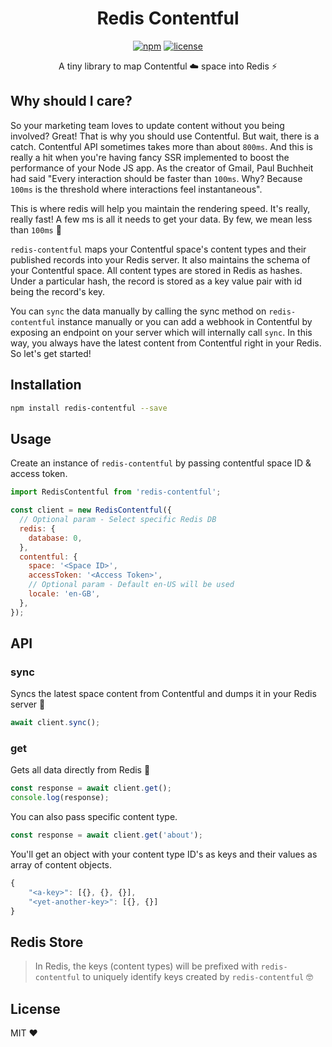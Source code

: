 <div align="center">

<h1>Redis Contentful</h1>

[![npm](https://img.shields.io/npm/v/redis-contentful.svg)](https://www.npmjs.com/package/redis-contentful) [![license](https://img.shields.io/github/license/shreyas-a/redis-contentful.svg)](https://github.com/shreyas-a/redis-contentful/blob/master/LICENSE)

A tiny library to map Contentful ☁️ space into Redis ⚡️

</div>

## Why should I care?

So your marketing team loves to update content without you being involved? Great! That is why you should use Contentful. But wait, there is a catch. Contentful API sometimes takes more than about `800ms`. And this is really a hit when you're having fancy SSR implemented to boost the performance of your Node JS app. As the creator of Gmail, Paul Buchheit had said "Every interaction should be faster than `100ms`. Why? Because `100ms` is the threshold where interactions feel instantaneous".

This is where redis will help you maintain the rendering speed. It's really, really fast! A few ms is all it needs to get your data. By few, we mean less than `100ms` 🚀

`redis-contentful` maps your Contentful space's content types and their published records into your Redis server. It also maintains the schema of your Contentful space. All content types are stored in Redis as hashes. Under a particular hash, the record is stored as a key value pair with id being the record's key.

You can `sync` the data manually by calling the sync method on `redis-contentful` instance manually or you can add a webhook in Contentful by exposing an endpoint on your server which will internally call `sync`. In this way, you always have the latest content from Contentful right in your Redis.
So let's get started!

## Installation

```sh
npm install redis-contentful --save
```

## Usage

Create an instance of `redis-contentful` by passing contentful space ID & access token.

```js
import RedisContentful from 'redis-contentful';

const client = new RedisContentful({
  // Optional param - Select specific Redis DB
  redis: {
    database: 0,
  },
  contentful: {
    space: '<Space ID>',
    accessToken: '<Access Token>',
    // Optional param - Default en-US will be used
    locale: 'en-GB',
  },
});
```

## API

### sync

Syncs the latest space content from Contentful and dumps it in your Redis server 🎉

```js
await client.sync();
```

### get

Gets all data directly from Redis 🚀

```js
const response = await client.get();
console.log(response);
```

You can also pass specific content type.

```js
const response = await client.get('about');
```

You'll get an object with your content type ID's as keys and their values as array of content objects.

```js
{
    "<a-key>": [{}, {}, {}],
    "<yet-another-key>": [{}, {}]
}
```

## Redis Store

> In Redis, the keys (content types) will be prefixed with `redis-contentful` to uniquely identify keys created by `redis-contentful` 🤓

## License

MIT ❤

